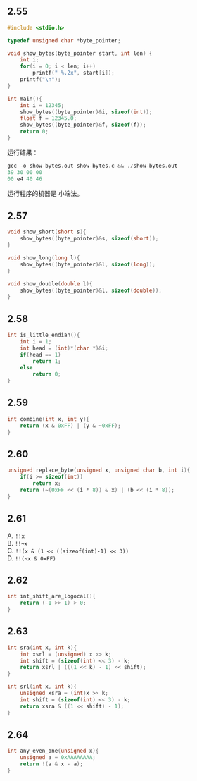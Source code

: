 ## 2.55
```c
#include <stdio.h>

typedef unsigned char *byte_pointer;

void show_bytes(byte_pointer start, int len) {
    int i;
    for(i = 0; i < len; i++)
        printf(" %.2x", start[i]);
    printf("\n");
}

int main(){
    int i = 12345;
    show_bytes((byte_pointer)&i, sizeof(int));
    float f = 12345.0;
    show_bytes((byte_pointer)&f, sizeof(f));
    return 0;
}
```
运行结果：

```c
gcc -o show-bytes.out show-bytes.c && ./show-bytes.out
39 30 00 00
00 e4 40 46
```
运行程序的机器是 小端法。

## 2.57
```c
void show_short(short s){
    show_bytes((byte_pointer)&s, sizeof(short));
}

void show_long(long l){
    show_bytes((byte_pointer)&l, sizeof(long));
}

void show_double(double l){
    show_bytes((byte_pointer)&l, sizeof(double));
}
```

## 2.58
```c
int is_little_endian(){
    int i = 1;
    int head = (int)*(char *)&i;
    if(head == 1)
        return 1;
    else
        return 0;
}
```

## 2.59
```c
int combine(int x, int y){
    return (x & 0xFF) | (y & ~0xFF);
}
```

## 2.60
```c
unsigned replace_byte(unsigned x, unsigned char b, int i){
    if(i >= sizeof(int))
        return x;
    return (~(0xFF << (i * 8)) & x) | (b << (i * 8));
}
```

## 2.61
A. `!!x`  
B. `!!~x`  
C. `!!(x & (1 << ((sizeof(int)-1) << 3))`  
D. `!!(~x & 0xFF)`

## 2.62
```c
int int_shift_are_logocal(){
    return (-1 >> 1) > 0;
}
```

## 2.63
```c
int sra(int x, int k){
    int xsrl = (unsigned) x >> k;
    int shift = (sizeof(int) << 3) - k;
    return xsrl | (((1 << k) - 1) << shift);
}

int srl(int x, int k){
    unsigned xsra = (int)x >> k;
    int shift = (sizeof(int) << 3) - k;
    return xsra & ((1 << shift) - 1);
}
```

## 2.64
```c
int any_even_one(unsigned x){
    unsigned a = 0xAAAAAAAA;
    return !(a & x - a);
}
```





